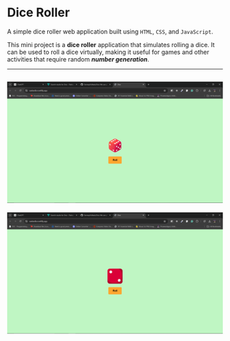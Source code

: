 # Dice Roller

A simple dice roller web application built using ```HTML```, ```CSS```, and ```JavaScript```.

This mini project is a **dice roller** application that simulates rolling a dice. It can be used to roll a dice virtually, making it useful for games and other activities that require random ***number generation***.

---
![output1](./image/Screenshot%20(166).png)
---
![output2](./image/Screenshot%20(167).png)